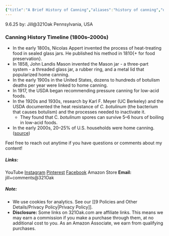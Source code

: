 ```yaml
---
{"title":"A Brief History of Canning","aliases":"history of canning","dg-date":"2025-09-06","dg-publish":true,"dg-home":false,"dg-metatags":{"title":"Home Canning History Timeline (1800s–2000s)","description":"From Appert and Mason jars to USDA pressure canning, trace the key milestones that shaped safe home canning.","og:title":"Home Canning History Timeline (1800s–2000s)","og:description":"From Appert and Mason jars to USDA pressure canning, trace the key milestones that shaped safe home canning.","og:type":"article","og:url":"https://321oak.com/home-canning-history-timeline","og:site_name":"321 Oak","og:image":"https://321oak.com/images/canning-timeline-1200x630.jpg","og:image:width":"1200","og:image:height":"630","twitter:card":"summary_large_image","twitter:site":"@321oak","twitter:image":"https://321oak.com/images/canning-timeline-1200x630.jpg","twitter:image:alt":"Historical images of home canning from Appert to USDA guidance"},"permalink":"/2-kitchen-cooking-and-recipes/2-notes-on-home-canning/a-brief-history-of-canning/","metatags":{"title":"Home Canning History Timeline (1800s–2000s)","description":"From Appert and Mason jars to USDA pressure canning, trace the key milestones that shaped safe home canning.","og:title":"Home Canning History Timeline (1800s–2000s)","og:description":"From Appert and Mason jars to USDA pressure canning, trace the key milestones that shaped safe home canning.","og:type":"article","og:url":"https://321oak.com/home-canning-history-timeline","og:site_name":"321 Oak","og:image":"https://321oak.com/images/canning-timeline-1200x630.jpg","og:image:width":"1200","og:image:height":"630","twitter:card":"summary_large_image","twitter:site":"@321oak","twitter:image":"https://321oak.com/images/canning-timeline-1200x630.jpg","twitter:image:alt":"Historical images of home canning from Appert to USDA guidance"},"dgPassFrontmatter":true,"noteIcon":""}
---
```


9.6.25
by: Jill@321Oak
Pennsylvania, USA

### Canning History Timeline (1800s–2000s)

- In the early 1800s, Nicolas Appert invented the process of heat-treating food in sealed glass jars. He published his method in 1810{+ for food preservation}.
- In 1858, John Landis Mason invented the Mason jar - a three-part system - a threaded glass jar, a rubber ring, and a metal lid that popularized home canning.
- In the early 1900s in the United States, dozens to hundreds of botulism deaths per year were linked to home canning.
- In 1917, the USDA began recommending pressure canning for low-acid foods.
- In the 1920s and 1930s, research by Karl F. Meyer (UC Berkeley) and the USDA documented the heat resistance of _C. botulinum_ (the bacterium that causes botulism) and the processes needed to inactivate it.
	- They found that C. *botulinum* spores can survive 5–6 hours of boiling in low-acid foods.
- In the early 2000s, 20–25% of U.S. households were home canning. ([source](https://nchfp.uga.edu/papers/2007/canning_survey.html?utm_source=chatgpt.com))


Feel free to reach out anytime if you have questions or comments about my content!
##### Links:
YouTube
[Instagram](https://www.instagram.com/jill_321oak/)
[Pinterest](https://www.pinterest.com/Jill_321Oak/)
[Facebook](https://www.facebook.com/321Oak)
Amazon Store
**Email:** jill+comments@321Oak

##### Note:
- We use cookies for analytics. See our [[9 Policies and Other Details/Privacy Policy\|Privacy Policy]].
- **Disclosure:** Some links on 321Oak.com are affiliate links. This means we may earn a commission if you make a purchase through them, at no additional cost to you. As an Amazon Associate, we earn from qualifying purchases.